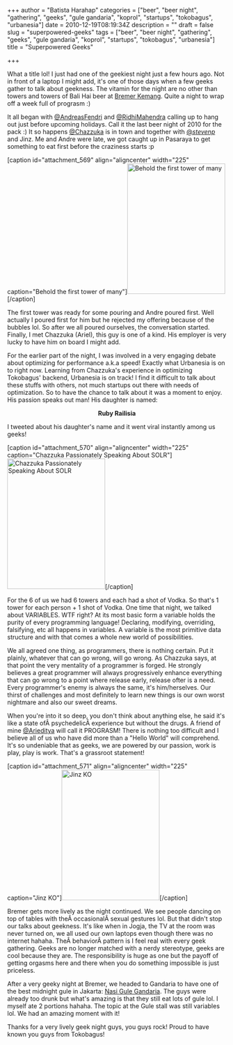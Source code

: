 +++
author = "Batista Harahap"
categories = ["beer", "beer night", "gathering", "geeks", "gule gandaria", "koprol", "startups", "tokobagus", "urbanesia"]
date = 2010-12-19T08:19:34Z
description = ""
draft = false
slug = "superpowered-geeks"
tags = ["beer", "beer night", "gathering", "geeks", "gule gandaria", "koprol", "startups", "tokobagus", "urbanesia"]
title = "Superpowered Geeks"

+++


What a title lol! I just had one of the geekiest night just a few hours ago. Not in front of a laptop I might add, it's one of those days when a few geeks gather to talk about geekness. The vitamin for the night are no other than towers and towers of Bali Hai beer at <a href="http://r.bango29.com/g99wiC" target="_blank">Bremer Kemang</a>. Quite a night to wrap off a week full of prograsm :)

It all began with <a href="http://twitter.com/andreasfendri">@AndreasFendri</a> and <a href="http://twitter.com/ridhimahendra">@RidhiMahendra</a> calling up to hang out just before upcoming holidays. Call it the last beer night of 2010 for the pack :) It so happens <a href="http://twitter.com/chazzuka" target="_blank">@Chazzuka</a> is in town and together with <a href="http://twitter.com/_stevenp_" target="_blank">@_stevenp_</a> and Jinz. Me and Andre were late, we got caught up in Pasaraya to get something to eat first before the craziness starts :p

[caption id="attachment_569" align="aligncenter" width="225" caption="Behold the first tower of many"]<a href="http://www.bango29.com/go/wp-content/uploads/2010/12/IMG_20101218_204907.jpg"><img class="size-medium wp-image-569" title="Behold the first tower of many" src="http://www.bango29.com/go/wp-content/uploads/2010/12/IMG_20101218_204907-225x300.jpg" alt="Behold the first tower of many" width="225" height="300" /></a>[/caption]

The first tower was ready for some pouring and Andre poured first. Well actually I poured first for him but he rejected my offering because of the bubbles lol. So after we all poured ourselves, the conversation started. Finally, I met Chazzuka (Ariel), this guy is one of a kind. His employer is very lucky to have him on board I might add.

For the earlier part of the night, I was involved in a very engaging debate about optimizing for performance a.k.a speed! Exactly what Urbanesia is on to right now. Learning from Chazzuka's experience in optimizing Tokobagus' backend, Urbanesia is on track! I find it difficult to talk about these stuffs with others, not much startups out there with needs of optimization. So to have the chance to talk about it was a moment to enjoy. His passion speaks out man! His daughter is named:
<p style="text-align: center;"><strong>Ruby Railisia</strong></p>
I tweeted about his daughter's name and it went viral instantly among us geeks!

[caption id="attachment_570" align="aligncenter" width="225" caption="Chazzuka Passionately Speaking About SOLR"]<a href="http://www.bango29.com/go/wp-content/uploads/2010/12/IMG_20101218_232733.jpg"><img class="size-medium wp-image-570" title="Chazzuka Passionately Speaking About SOLR" src="http://www.bango29.com/go/wp-content/uploads/2010/12/IMG_20101218_232733-225x300.jpg" alt="Chazzuka Passionately Speaking About SOLR" width="225" height="300" /></a>[/caption]

For the 6 of us we had 6 towers and each had a shot of Vodka. So that's 1 tower for each person + 1 shot of Vodka. One time that night, we talked about VARIABLES. WTF right? At its most basic form a variable holds the purity of every programming language! Declaring, modifying, overriding, falsifying, etc all happens in variables. A variable is the most primitive data structure and with that comes a whole new world of possibilities.

We all agreed one thing, as programmers, there is nothing certain. Put it plainly, whatever that can go wrong, will go wrong. As Chazzuka says, at that point the very mentality of a programmer is forged. He strongly believes a great programmer will always progressively enhance everything that can go wrong to a point where release early, release ofter is a need. Every programmer's enemy is always the same, it's him/herselves. Our thirst of challenges and most definitely to learn new things is our own worst nightmare and also our sweet dreams.

When you're into it so deep, you don't think about anything else, he said it's like a state ofÂ psychedelicÂ experience but without the drugs. A friend of mine <a href="http://twitter.com/arieditya" target="_blank">@Arieditya</a> will call it PROGRASM! There is nothing too difficult and I believe all of us who have did more than a "Hello World" will comprehend. It's so undeniable that as geeks, we are powered by our passion, work is play, play is work. That's a grassroot statement!

[caption id="attachment_571" align="aligncenter" width="225" caption="Jinz KO"]<a href="http://www.bango29.com/go/wp-content/uploads/2010/12/IMG_20101219_011229.jpg"><img class="size-medium wp-image-571" title="Jinz KO" src="http://www.bango29.com/go/wp-content/uploads/2010/12/IMG_20101219_011229-225x300.jpg" alt="Jinz KO" width="225" height="300" /></a>[/caption]

Bremer gets more lively as the night continued. We see people dancing on top of tables with theÂ occasionalÂ sexual gestures lol. But that didn't stop our talks about geekness. It's like when in Jogja, the TV at the room was never turned on, we all used our own laptops even though there was no internet hahaha. TheÂ behaviorÂ pattern is I feel real with every geek gathering. Geeks are no longer matched with a nerdy stereotype, geeks are cool because they are. The responsibility is huge as one but the payoff of getting orgasms here and there when you do something impossible is just priceless.

After a very geeky night at Bremer, we headed to Gandaria to have one of the best midnight gule in Jakarta: <a href="http://r.bango29.com/i6gTac" target="_blank">Nasi Gule Gandaria</a>. The guys were already too drunk but what's amazing is that they still eat lots of gule lol. I myself ate 2 portions hahaha. The topic at the Gule stall was still variables lol. We had an amazing moment with it!

Thanks for a very lively geek night guys, you guys rock! Proud to have known you guys from Tokobagus!